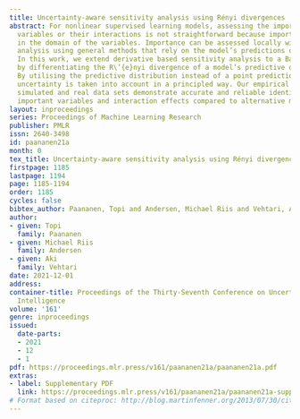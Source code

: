 ```yaml
---
title: Uncertainty-aware sensitivity analysis using Rényi divergences
abstract: For nonlinear supervised learning models, assessing the importance of predictor
  variables or their interactions is not straightforward because importance can vary
  in the domain of the variables. Importance can be assessed locally with sensitivity
  analysis using general methods that rely on the model’s predictions or their derivatives.
  In this work, we extend derivative based sensitivity analysis to a Bayesian setting
  by differentiating the R\’{e}nyi divergence of a model’s predictive distribution.
  By utilising the predictive distribution instead of a point prediction, the model
  uncertainty is taken into account in a principled way. Our empirical results on
  simulated and real data sets demonstrate accurate and reliable identification of
  important variables and interaction effects compared to alternative methods.
layout: inproceedings
series: Proceedings of Machine Learning Research
publisher: PMLR
issn: 2640-3498
id: paananen21a
month: 0
tex_title: Uncertainty-aware sensitivity analysis using Rényi divergences
firstpage: 1185
lastpage: 1194
page: 1185-1194
order: 1185
cycles: false
bibtex_author: Paananen, Topi and Andersen, Michael Riis and Vehtari, Aki
author:
- given: Topi
  family: Paananen
- given: Michael Riis
  family: Andersen
- given: Aki
  family: Vehtari
date: 2021-12-01
address:
container-title: Proceedings of the Thirty-Seventh Conference on Uncertainty in Artificial
  Intelligence
volume: '161'
genre: inproceedings
issued:
  date-parts:
  - 2021
  - 12
  - 1
pdf: https://proceedings.mlr.press/v161/paananen21a/paananen21a.pdf
extras:
- label: Supplementary PDF
  link: https://proceedings.mlr.press/v161/paananen21a/paananen21a-supp.pdf
# Format based on citeproc: http://blog.martinfenner.org/2013/07/30/citeproc-yaml-for-bibliographies/
---
```

